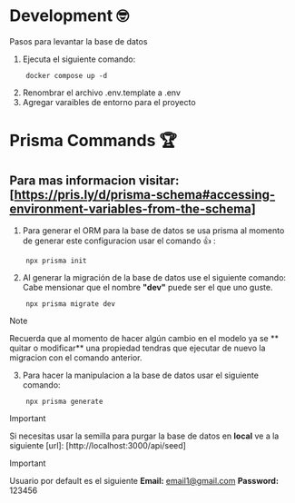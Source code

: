 # Development 🤓 

Pasos para levantar la base de datos 

1. Ejecuta el siguiente comando: 
````
    docker compose up -d
````

2. Renombrar el archivo .env.template a .env 
3. Agregar varaibles de entorno para el proyecto

# Prisma Commands 🏆 

## Para mas informacion visitar: [https://pris.ly/d/prisma-schema#accessing-environment-variables-from-the-schema] 

1. Para generar el ORM para la base de datos se usa prisma al momento de generar este configuracion usar el comando 👍 : 

````
    npx prisma init
````

2. Al generar la migración de la base de datos use el siguiente comando:
    Cabe mensionar que el nombre **"dev"** puede ser el que uno guste.

````
    npx prisma migrate dev
````


>[!NOTE]
>
> Recuerda que al momento de hacer algún cambio en el modelo ya se ** quitar o modificar** una propiedad tendras que ejecutar de nuevo la migracion con el comando anterior.

3. Para hacer la manipulacion a la base de datos usar el siguiente comando: 

````
    npx prisma generate
````

>[!IMPORTANT]
>
> Si necesitas usar la semilla para purgar la base de datos en **local** ve a la siguiente [url]: [http://localhost:3000/api/seed]


>[!IMPORTANT]
>
> Usuario por default es el siguiente
> __Email:__ email1@gmail.com
> __Password:__ 123456
